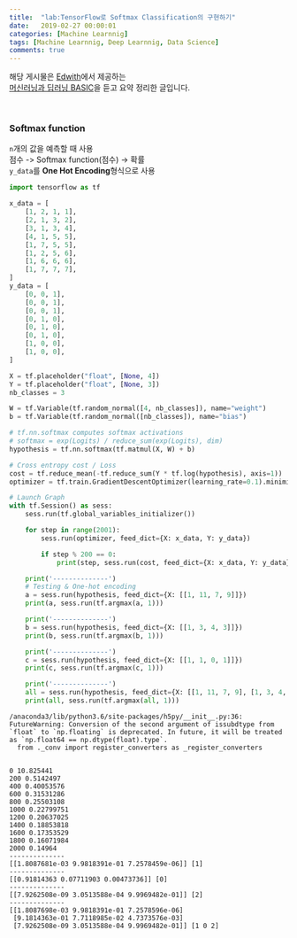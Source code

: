 ```yaml
---
title:  "lab:TensorFlow로 Softmax Classification의 구현하기"
date:   2019-02-27 00:00:01
categories: [Machine Learnnig]
tags: [Machine Learnnig, Deep Learnnig, Data Science]
comments: true
---
```


해당 게시물은 [Edwith](https://www.edwith.org)에서 제공하는<br/>
[머신러닝과 딥러닝 BASIC](https://www.edwith.org/others26/joinLectures/9829)을 듣고 요약 정리한 글입니다.

<br/>

### Softmax function
`n`개의 값을 예측할 때 사용<br/>
점수 -> Softmax function(점수) -> 확률<br/>
`y_data`를 **One Hot Encoding**형식으로 사용


```python
import tensorflow as tf

x_data = [
    [1, 2, 1, 1],
    [2, 1, 3, 2],
    [3, 1, 3, 4],
    [4, 1, 5, 5],
    [1, 7, 5, 5],
    [1, 2, 5, 6],
    [1, 6, 6, 6],
    [1, 7, 7, 7],
]
y_data = [
    [0, 0, 1],
    [0, 0, 1],
    [0, 0, 1],
    [0, 1, 0],
    [0, 1, 0],
    [0, 1, 0],
    [1, 0, 0],
    [1, 0, 0],
]

X = tf.placeholder("float", [None, 4])
Y = tf.placeholder("float", [None, 3])
nb_classes = 3

W = tf.Variable(tf.random_normal([4, nb_classes]), name="weight")
b = tf.Variable(tf.random_normal([nb_classes]), name="bias")

# tf.nn.softmax computes softmax activations
# softmax = exp(Logits) / reduce_sum(exp(Logits), dim)
hypothesis = tf.nn.softmax(tf.matmul(X, W) + b)

# Cross entropy cost / Loss
cost = tf.reduce_mean(-tf.reduce_sum(Y * tf.log(hypothesis), axis=1))
optimizer = tf.train.GradientDescentOptimizer(learning_rate=0.1).minimize(cost)

# Launch Graph
with tf.Session() as sess:
    sess.run(tf.global_variables_initializer())

    for step in range(2001):
        sess.run(optimizer, feed_dict={X: x_data, Y: y_data})

        if step % 200 == 0:
            print(step, sess.run(cost, feed_dict={X: x_data, Y: y_data}))

    print('--------------')
    # Testing & One-hot encoding
    a = sess.run(hypothesis, feed_dict={X: [[1, 11, 7, 9]]})
    print(a, sess.run(tf.argmax(a, 1)))

    print('--------------')
    b = sess.run(hypothesis, feed_dict={X: [[1, 3, 4, 3]]})
    print(b, sess.run(tf.argmax(b, 1)))

    print('--------------')
    c = sess.run(hypothesis, feed_dict={X: [[1, 1, 0, 1]]})
    print(c, sess.run(tf.argmax(c, 1)))

    print('--------------')
    all = sess.run(hypothesis, feed_dict={X: [[1, 11, 7, 9], [1, 3, 4, 3], [1, 1, 0, 1]]})
    print(all, sess.run(tf.argmax(all, 1)))
```

    /anaconda3/lib/python3.6/site-packages/h5py/__init__.py:36: FutureWarning: Conversion of the second argument of issubdtype from `float` to `np.floating` is deprecated. In future, it will be treated as `np.float64 == np.dtype(float).type`.
      from ._conv import register_converters as _register_converters


    0 10.825441
    200 0.5142497
    400 0.40053576
    600 0.31531286
    800 0.25503108
    1000 0.22799751
    1200 0.20637025
    1400 0.18853818
    1600 0.17353529
    1800 0.16071984
    2000 0.14964
    --------------
    [[1.8087681e-03 9.9818391e-01 7.2578459e-06]] [1]
    --------------
    [[0.91814363 0.07711903 0.00473736]] [0]
    --------------
    [[7.9262508e-09 3.0513588e-04 9.9969482e-01]] [2]
    --------------
    [[1.8087698e-03 9.9818391e-01 7.2578596e-06]
     [9.1814363e-01 7.7118985e-02 4.7373576e-03]
     [7.9262508e-09 3.0513588e-04 9.9969482e-01]] [1 0 2]
